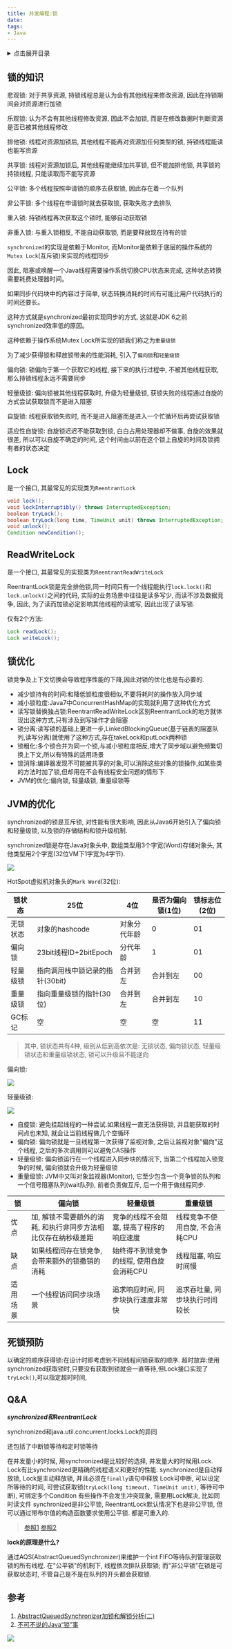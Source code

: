 ```yaml
---
title: 并发编程:锁
date:
tags:
- Java
---
```

<details>
<summary>点击展开目录</summary>
<!-- TOC -->

- [锁的知识](#锁的知识)
- [Lock](#lock)
- [ReadWriteLock](#readwritelock)
- [锁优化](#锁优化)
- [JVM的优化](#jvm的优化)
- [死锁预防](#死锁预防)
- [Q&A](#qa)
- [参考](#参考)

<!-- /TOC -->
</details>

## 锁的知识

悲观锁: 对于共享资源, 持锁线程总是认为会有其他线程来修改资源, 因此在持锁期间会对资源进行加锁

乐观锁: 认为不会有其他线程修改资源, 因此不会加锁, 而是在修改数据时判断资源是否已被其他线程修改


排他锁: 线程对资源加锁后, 其他线程不能再对资源加任何类型的锁, 持锁线程能读也能写资源

共享锁: 线程对资源加锁后, 其他线程能继续加共享锁, 但不能加排他锁, 共享锁的持锁线程, 只能读取而不能写资源


公平锁: 多个线程按照申请锁的顺序去获取锁, 因此存在着一个队列

非公平锁: 多个线程在申请锁时就去获取锁, 获取失败才去排队


重入锁: 持锁线程再次获取这个锁时, 能够自动获取锁

非重入锁: 与重入锁相反, 不能自动获取锁, 而是要释放现在持有的锁


`synchronized`的实现是依赖于Monitor, 而Monitor是依赖于底层的操作系统的`Mutex Lock`(互斥锁)来实现的线程同步

因此, 阻塞或唤醒一个Java线程需要操作系统切换CPU状态来完成, 这种状态转换需要耗费处理器时间。

如果同步代码块中的内容过于简单, 状态转换消耗的时间有可能比用户代码执行的时间还要长。

这种方式就是synchronized最初实现同步的方式, 这就是JDK 6之前synchronized效率低的原因。

这种依赖于操作系统Mutex Lock所实现的锁我们称之为`重量级锁`

为了减少获得锁和释放锁带来的性能消耗, 引入了`偏向锁`和`轻量级锁`

偏向锁: 锁偏向于第一个获取它的线程, 接下来的执行过程中, 不被其他线程获取, 那么持锁线程永远不需要同步

轻量级锁: 偏向锁被其他线程获取时, 升级为轻量级锁, 获锁失败的线程通过自旋的方式尝试获取锁而不是进入阻塞


自旋锁: 线程获取锁失败时, 而不是进入阻塞而是进入一个忙循环后再尝试获取锁

适应性自旋锁: 自旋锁迟迟不能获取到锁, 白白占用处理器却不做事, 自旋的效果就很差, 所以可以自旋不确定的时间, 这个时间由以前在这个锁上自旋的时间及锁拥有者的状态决定

## Lock

是一个接口, 其最常见的实现类为`ReentrantLock`

```Java
void lock();
void lockInterruptibly() throws InterruptedException;
boolean tryLock();
boolean tryLock(long time, TimeUnit unit) throws InterruptedException;
void unlock();
Condition newCondition();
```

## ReadWriteLock

是一个接口, 其最常见的实现类为`ReentrantReadWriteLock`

ReentrantLock锁是完全排他锁,同一时间只有一个线程能执行`lock.lock()`和`lock.unlock()`之间的代码, 实际的业务场景中往往是读多写少, 而读不涉及数据竞争,
因此, 为了读而加锁必定影响其他线程的读或写, 因此出现了读写锁.

仅有2个方法:
```Java
Lock readLock();
Lock writeLock();
```

## 锁优化

锁竞争及上下文切换会导致程序性能的下降,因此对锁的优化也是有必要的.

* 减少锁持有的时间:和降低锁粒度很相似,不要将耗时的操作放入同步域
* 减小锁粒度:Java7中ConcurrentHashMap的实现就利用了这种优化方式
* 读写锁替换独占锁:ReentrantReadWriteLock区别ReentrantLock的地方就体现出这种方式,只有涉及到写操作才会阻塞
* 锁分离:读写锁的基础上更进一步,LinkedBlockingQueue(基于链表的阻塞队列,读写分离)就使用了这种方式,存在takeLock和putLock两种锁
* 锁粗化:多个锁合并为同一个锁,与减小锁粒度相反,增大了同步域以避免频繁切换上下文,所以有特殊的适用场景
* 锁消除:编译器发现不可能被共享的对象,可以消除这些对象的锁操作,如某些类的方法时加了锁,但却用在不会有线程安全问题的情形下
* JVM的优化:偏向锁, 轻量级锁, 重量级锁等

## JVM的优化

synchronized的锁是互斥锁, 对性能有很大影响, 因此从Java6开始引入了偏向锁和轻量级锁, 以及锁的存储结构和锁升级机制.

synchronized锁是存在Java对象头中, 数组类型用3个字宽(Word)存储对象头, 其他类型用2个字宽(32位VM下1字宽为4字节).

![](https://dev.tencent.com/u/LuVx21/p/img/git/raw/master/obj_head.png)

HotSpot虚拟机对象头的`Mark Word`(32位):

| 锁状态   | 25位                            | 4位          | 是否为偏向锁(1位) | 锁标志位(2位) |
| -------- | ------------------------------- | ------------ | ----------------- | ------------- |
| 无锁状态 | 对象的hashcode                  | 对象分代年龄 | 0                 | 01            |
| 偏向锁   | 23bit线程ID+2bitEpoch           | 分代年龄     | 1                 | 01            |
| 轻量级锁 | 指向调用栈中锁记录的指针(30bit) | 合并到左     | 合并到左          | 00            |
| 重量级锁 | 指向重量级锁的指针(30位)        | 合并到左     | 合并到左          | 10            |
| GC标记   | 空                              | 空           | 空                | 11            |

> 其中, 锁状态共有4种, 级别从低到高依次是: 无锁状态, 偏向锁状态, 轻量级锁状态和重量级锁状态, 锁可以升级且不能逆向

偏向锁:

![](https://dev.tencent.com/u/LuVx21/p/img/git/raw/master/偏向锁.png)

轻量级锁:

![](https://dev.tencent.com/u/LuVx21/p/img/git/raw/master/轻量级锁.png)

* 自旋锁: 避免挂起线程的一种尝试.如果线程一直无法获得锁, 并且能获取的时间点也未知, 就会让当前线程做几个空循环
* 偏向锁: 偏向锁就是一旦线程第一次获得了监视对象, 之后让监视对象"偏向"这个线程, 之后的多次调用则可以避免CAS操作
* 轻量级锁: 偏向锁运行在一个线程进入同步块的情况下, 当第二个线程加入锁竞争的时候, 偏向锁就会升级为轻量级锁
* 重量级锁: JVM中又叫对象监视器(Monitor), 它至少包含一个竞争锁的队列和一个信号阻塞队列(wait队列), 前者负责做互斥, 后一个用于做线程同步.

| 锁       | 偏向锁                                                       | 轻量级锁                                 | 重量级锁                       |
| -------- | ------------------------------------------------------------ | ---------------------------------------- | ------------------------------ |
| 优点     | 加, 解锁不需要额外的消耗, 和执行非同步方法相比仅存在纳秒级差距 | 竞争的线程不会阻塞, 提高了程序的响应速度  | 线程竞争不使用自旋, 不会消耗CPU |
| 缺点     | 如果线程间存在锁竞争, 会带来额外的锁撤销的消耗                | 始终得不到锁竞争的线程, 使用自旋会消耗CPU | 线程阻塞, 响应时间慢            |
| 适用场景 | 一个线程访问同步块场景                                       | 追求响应时间, 同步块执行速度非常快        | 追求吞吐量, 同步块执行时间较长  |

## 死锁预防

以确定的顺序获得锁:在设计时即考虑到不同线程间锁获取的顺序.
超时放弃:使用synchronized获取锁时,只要没有获取到锁就会一直等待,但Lock接口实现了`tryLock()`,可以指定超时时间,

## Q&A

***synchronized和ReentrantLock***

synchronized和java.util.concurrent.locks.Lock的异同

还包括了中断锁等待和定时锁等待

在并发量小的时候, 用synchronized是比较好的选择, 并发量大的时候用Lock.
Lock有比synchronized更精确的线程语义和更好的性能.
synchronized是自动释放锁, Lock是主动释放锁, 并且必须在`finally`语句中释放
Lock可中断, 可以设定所等待的时间, 可尝试获取锁(`tryLock(long timeout, TimeUnit unit)`, 等待可中断), 可绑定多个Condition
有些操作不会发生冲突现象, 需要用Lock解决, 比如同时读文件
synchronized是非公平锁, ReentrantLock默认情况下也是非公平锁, 但可以通过带布尔值的构造函数要求使用公平锁.
都是可重入的.

> [参照1](http://blog.csdn.net/maoyeqiu/article/details/46661719)
> [参照2](https://blog.csdn.net/zheng548/article/details/54426947)

**lock的原理是什么?**

通过AQS(AbstractQueuedSynchronizer)来维护一个int
FIFO等待队列管理获取锁的所有线程.
在"公平锁"的机制下, 线程依次排队获取锁; 而"非公平锁"在锁是可获取状态时, 不管自己是不是在队列的开头都会获取锁.

## 参考

1. [AbstractQueuedSynchronizer加锁和解锁分析(二)](http://suo.iteye.com/blog/1329460)
2. [不可不说的Java“锁”事](https://tech.meituan.com/2018/11/15/java-lock.html)

[![](https://static.segmentfault.com/v-5b1df2a7/global/img/creativecommons-cc.svg)](https://creativecommons.org/licenses/by-nc-nd/4.0/)